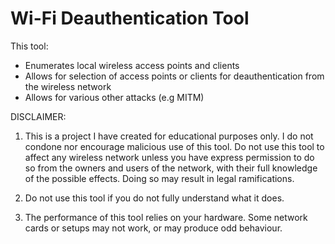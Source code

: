 # Wi-Fi Deauthentication Tool

This tool:
- Enumerates local wireless access points and clients
- Allows for selection of access points or clients for deauthentication from the wireless network
- Allows for various other attacks (e.g MITM)

DISCLAIMER:

1. This is a project I have created for educational purposes only.
I do not condone nor encourage malicious use of this tool.
Do not use this tool to affect any wireless network unless you have
express permission to do so from the owners and users of the network,
with their full knowledge of the possible effects.
Doing so may result in legal ramifications.

2. Do not use this tool if you do not fully understand what it does.

3. The performance of this tool relies on your hardware. 
Some network cards or setups may not work, or may produce odd behaviour.
